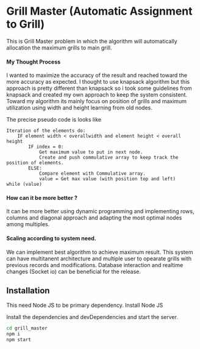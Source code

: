 # Grill Master (Automatic Assignment to Grill)
This is Grill Master problem in which the algorithm will automatically allocation the maximum grills to main grill.

#### My Thought Process
I wanted to maximize the accuracy of the result and reached toward the more accuracy as expected. I thought to use knapsack algorithm but this approach is pretty different than knapsack so i took some guidelines from knapsack and created my own approach to keep the system consistent. Toward my algorithm its mainly focus on position of grills and maximum utilization using width and height learning from old nodes.

The precise pseudo code is looks like
```
Iteration of the elements do:
    IF element width < overallwidth and element height < overall height
        IF index = 0:
            Get maximum value to put in next node.
            Create and push commulative array to keep track the position of elements.
        ELSE:
            Compare element with Commulative array.
            value = Get max value (with position top and left)
while (value)
```
#### How can it be more better ?
It can be more better using dynamic programming and implementing rows, columns and diagonal approach and adapting the most optimal nodes among multiples.

#### Scaling according to system need.
We can implement best algorithm to achieve maximum result. This system can have multitanent architecture and multiple user to opearate grills with previous records and modifications. Database interaction and realtime changes (Socket io) can be beneficial for the release.

## Installation

This need Node JS to be primary dependency. Install Node JS

Install the dependencies and devDependencies and start the server.

```sh
cd grill_master
npm i
npm start
```


